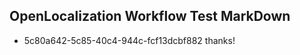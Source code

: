 ## OpenLocalization Workflow Test MarkDown

* 5c80a642-5c85-40c4-944c-fcf13dcbf882 
thanks!



<!--HONumber=Jan16_HO4-->
